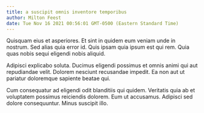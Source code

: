 ```yaml
---
title: a suscipit omnis inventore temporibus
author: Milton Feest
date: Tue Nov 16 2021 00:56:01 GMT-0500 (Eastern Standard Time)
---
```

Quisquam eius et asperiores. Et sint in quidem eum veniam unde in nostrum. Sed alias quia error id. Quis ipsam quia ipsum est qui rem. Quia quas nobis sequi eligendi nobis aliquid.

 Adipisci explicabo soluta. Ducimus eligendi possimus et omnis animi qui aut repudiandae velit. Dolorem nesciunt recusandae impedit. Ea non aut ut pariatur doloremque sapiente beatae qui.

 Cum consequatur ad eligendi odit blanditiis qui quidem. Veritatis quia ab et voluptatem possimus reiciendis dolorem. Eum ut accusamus. Adipisci sed dolore consequuntur. Minus suscipit illo.